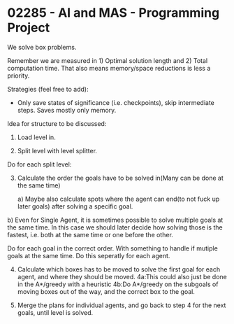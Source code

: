 # 02285 - AI and MAS - Programming Project

We solve box problems.

Remember we are measured in 1) Optimal solution length and 2) Total computation time.
That also means memory/space reductions is less a priority.

Strategies (feel free to add):
* Only save states of significance (i.e. checkpoints), skip intermediate steps. Saves mostly only memory.

Idea for structure to be discussed:

1) Load level in.

2) Split level with level splitter.

Do for each split level:

3) Calculate the order the goals have to be solved in(Many can be done at the same time)

	a) Maybe also calculate spots where the agent can end(to not fuck up later goals) after solving a specific goal. 

b) Even for Single Agent, it is sometimes possible to solve multiple goals at the same time. In this case we should later decide how solving those is the fastest, i.e. both at the same time or one before the other.

Do for each goal in the correct order. With something to handle if mutiple goals at the same time. Do this seperatly for each agent.

4) Calculate which boxes has to be moved to solve the first goal for each agent, and where they should be moved.
	4a:This could also just be done in the A*/greedy with a heuristic
	4b:Do A*/greedy on the subgoals of moving boxes out of the way, and the correct box to the goal.

5) Merge the plans for individual agents, and go back to step 4 for the next goals, until level is solved.
